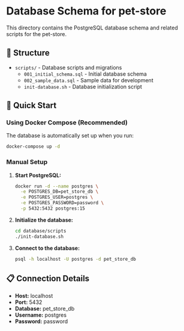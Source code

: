 # Database Schema for pet-store

This directory contains the PostgreSQL database schema and related scripts for the pet-store.

## 📁 Structure

- `scripts/` - Database scripts and migrations
  - `001_initial_schema.sql` - Initial database schema
  - `002_sample_data.sql` - Sample data for development
  - `init-database.sh` - Database initialization script

## 🚀 Quick Start

### Using Docker Compose (Recommended)
The database is automatically set up when you run:
```bash
docker-compose up -d
```

### Manual Setup
1. **Start PostgreSQL:**
   ```bash
   docker run -d --name postgres \
     -e POSTGRES_DB=pet_store_db \
     -e POSTGRES_USER=postgres \
     -e POSTGRES_PASSWORD=password \
     -p 5432:5432 postgres:15
   ```

2. **Initialize the database:**
   ```bash
   cd database/scripts
   ./init-database.sh
   ```

3. **Connect to the database:**
   ```bash
   psql -h localhost -U postgres -d pet_store_db
   ```

## 📋 Connection Details

- **Host:** localhost
- **Port:** 5432
- **Database:** pet_store_db
- **Username:** postgres
- **Password:** password
